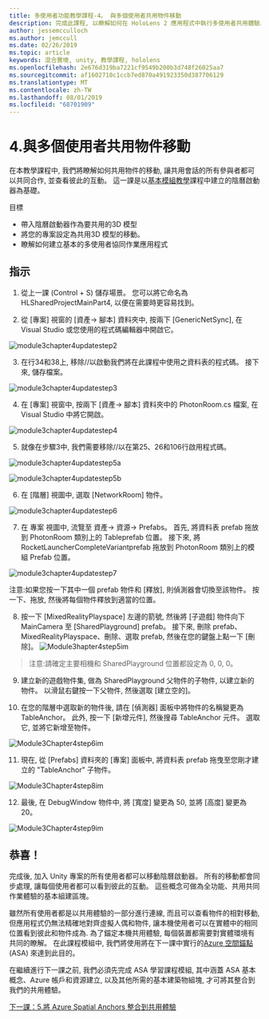 ```yaml
---
title: 多使用者功能教學課程-4。 與多個使用者共用物件移動
description: 完成此課程, 以瞭解如何在 HoloLens 2 應用程式中執行多使用者共用體驗。
author: jessemcculloch
ms.author: jemccull
ms.date: 02/26/2019
ms.topic: article
keywords: 混合實境, unity, 教學課程, hololens
ms.openlocfilehash: 2e676d319ba7221cf9549b200b3d748f26025aa7
ms.sourcegitcommit: af1602710c1ccb7ed870a491923350d387706129
ms.translationtype: MT
ms.contentlocale: zh-TW
ms.lasthandoff: 08/01/2019
ms.locfileid: "68701909"
---
```

# <a name="4-sharing-object-movements-with-multiple-users"></a>4.與多個使用者共用物件移動

在本教學課程中, 我們將瞭解如何共用物件的移動, 讓共用會話的所有參與者都可以共同合作, 並查看彼此的互動。 這一課是以[基本模組教學](mrlearning-base.md)課程中建立的陰曆啟動器為基礎。

目標

- 帶入陰曆啟動器作為要共用的3D 模型
- 將您的專案設定為共用3D 模型的移動。
- 瞭解如何建立基本的多使用者協同作業應用程式

## <a name="instructions"></a>指示


1. 從上一課 (Control + S) 儲存場景。 您可以將它命名為 HLSharedProjectMainPart4, 以便在需要時更容易找到。

2. 從 [專案] 視窗的 [資產-> 腳本] 資料夾中, 按兩下 [GenericNetSync], 在 Visual Studio 或您使用的程式碼編輯器中開啟它。  

![module3chapter4updatestep2](images/module3chapter4updatestep2.png)

3. 在行34和38上, 移除//以啟動我們將在此課程中使用之資料表的程式碼。 接下來, 儲存檔案。 

![module3chapter4updatestep3](images/module3chapter4updatestep3.png)

4. 在 [專案] 視窗中, 按兩下 [資產-> 腳本] 資料夾中的 PhotonRoom.cs 檔案, 在 Visual Studio 中將它開啟。 

![module3chapter4updatestep4](images/module3chapter4updatestep4.png)

5. 就像在步驟3中, 我們需要移除//以在第25、26和106行啟用程式碼。

![module3chapter4updatestep5a](images/module3chapter4updatestep5a.png) 

![module3chapter4updatestep5b](images/module3chapter4updatestep5b.png)

6. 在 [階層] 視圖中, 選取 [NetworkRoom] 物件。

![module3chapter4updatestep6](images/module3chapter4updatestep6.png)

7. 在 專案 視圖中, 流覽至 資產-> 資源-> Prefabs。 首先, 將資料表 prefab 拖放到 PhotonRoom 類別上的 Tableprefab 位置。 接下來, 將 RocketLauncherCompleteVariantprefab 拖放到 PhotonRoom 類別上的模組 Prefab 位置。

![module3chapter4updatestep7](images/module3chapter4updatestep7.png)

   注意:如果您按一下其中一個 prefab 物件和 [釋放], 則偵測器會切換至該物件。 按一下、拖放, 然後將每個物件釋放到適當的位置。

8. 按一下 [MixedRealityPlayspace] 左邊的箭號, 然後將 [子遊戲] 物件向下 MainCamera 至 [SharedPlayground] prefab。 接下來, 刪除 prefab、MixedRealityPlayspace、刪除、選取 prefab, 然後在您的鍵盤上點一下 [刪除]。
![Module3hapter4step5im](images/module3chapter4step5im.PNG)

>注意:請確定主要相機和 SharedPlayground 位置都設定為 0, 0, 0。
>

9. 建立新的遊戲物件集, 做為 SharedPlayground 父物件的子物件, 以建立新的物件。 以滑鼠右鍵按一下父物件, 然後選取 [建立空的]。 

10. 在您的階層中選取新的物件後, 請在 [偵測器] 面板中將物件的名稱變更為 TableAnchor。 此外, 按一下 [新增元件], 然後搜尋 TableAnchor 元件。 選取它, 並將它新增至物件。 

![Module3Chapter4step6im](images/module3chapter4step7im.PNG)

11. 現在, 從 [Prefabs] 資料夾的 [專案] 面板中, 將資料表 prefab 拖曳至您剛才建立的 "TableAnchor" 子物件。

![Module3Chapter4step8im](images/module3chapter4step8im.PNG)

12. 最後, 在 DebugWindow 物件中, 將 [寬度] 變更為 50, 並將 [高度] 變更為20。

![Module3Chapter4step9im](images/module3chapter4step11im.PNG)

## <a name="congratulations"></a>恭喜！


完成後, 加入 Unity 專案的所有使用者都可以移動陰曆啟動器。 所有的移動都會同步處理, 讓每個使用者都可以看到彼此的互動。 這些概念可做為全功能、共用共同作業體驗的基本組建區塊。 

雖然所有使用者都是以共用體驗的一部分進行連線, 而且可以查看物件的相對移動, 但應用程式仍無法精確地對齊虛擬人偶和物件, 讓本機使用者可以在實體中的相同位置看到彼此和物件成為. 為了錨定本機共用體驗, 每個裝置都需要對實體環境有共同的瞭解。 在此課程模組中, 我們將使用將在下一課中實行的[Azure 空間錨點](<https://azure.microsoft.com/en-us/services/spatial-anchors/>)(ASA) 來達到此目的。

在繼續進行下一課之前, 我們必須先完成 ASA 學習課程模組, 其中涵蓋 ASA 基本概念、Azure 帳戶和資源建立, 以及其他所需的基本建築物組塊, 才可將其整合到我們的共用體驗。

[下一課：5.將 Azure Spatial Anchors 整合到共用體驗](mrlearning-sharing(photon)-ch5.md)

